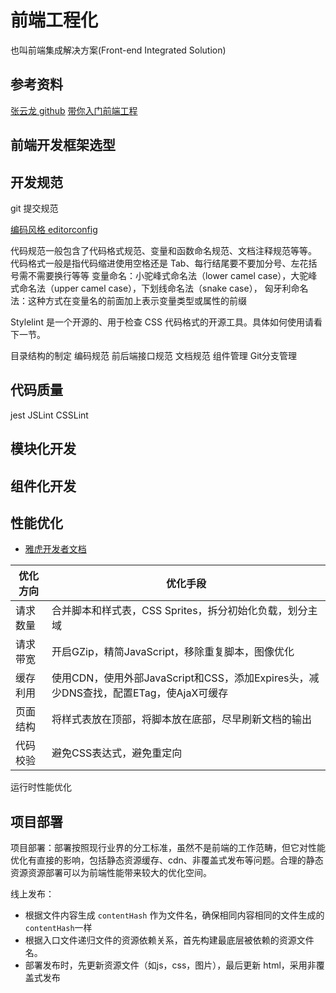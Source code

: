# 前端工程化
也叫前端集成解决方案(Front-end Integrated Solution)

## 参考资料
[张云龙 github](https://github.com/fouber/blog)
[带你入门前端工程](https://woai3c.gitee.io/introduction-to-front-end-engineering/02.html#%E4%BB%A3%E7%A0%81%E8%A7%84%E8%8C%83)

## 前端开发框架选型


## 开发规范
git 提交规范

[编码风格 editorconfig](https://editorconfig.org/)

代码规范一般包含了代码格式规范、变量和函数命名规范、文档注释规范等等。
代码格式一般是指代码缩进使用空格还是 Tab、每行结尾要不要加分号、左花括号需不需要换行等等
变量命名：小驼峰式命名法（lower camel case），大驼峰式命名法（upper camel case），下划线命名法（snake case），
匈牙利命名法：这种方式在变量名的前面加上表示变量类型或属性的前缀

Stylelint 是一个开源的、用于检查 CSS 代码格式的开源工具。具体如何使用请看下一节。

目录结构的制定
编码规范
前后端接口规范
文档规范
组件管理
Git分支管理

## 代码质量
jest
JSLint
CSSLint

## 模块化开发


## 组件化开发


## 性能优化
- [雅虎开发者文档](https://developer.yahoo.com/performance/rules.html)


|         优化方向     |                           	优化手段                           |
|           ---       |                             ---                               |
|       请求数量	    | 合并脚本和样式表，CSS Sprites，拆分初始化负载，划分主域     |
|       请求带宽	    | 开启GZip，精简JavaScript，移除重复脚本，图像优化              |
|       缓存利用      | 使用CDN，使用外部JavaScript和CSS，添加Expires头，减少DNS查找，配置ETag，使AjaX可缓存    |
|       页面结构	    | 将样式表放在顶部，将脚本放在底部，尽早刷新文档的输出                 |
|       代码校验	    | 避免CSS表达式，避免重定向  |

运行时性能优化


## 项目部署
项目部署：部署按照现行业界的分工标准，虽然不是前端的工作范畴，但它对性能优化有直接的影响，包括静态资源缓存、cdn、非覆盖式发布等问题。合理的静态资源资源部署可以为前端性能带来较大的优化空间。

线上发布：
- 根据文件内容生成 `contentHash` 作为文件名，确保相同内容相同的文件生成的`contentHash`一样
- 根据入口文件递归文件的资源依赖关系，首先构建最底层被依赖的资源文件名。
- 部署发布时，先更新资源文件（如js，css，图片），最后更新 html，采用非覆盖式发布
